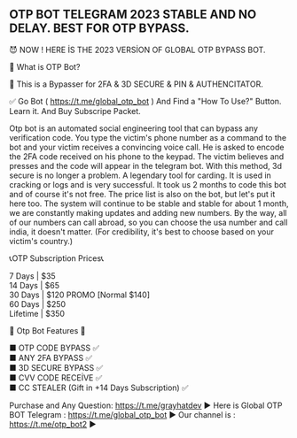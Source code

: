 <h2>OTP BOT TELEGRAM 2023 STABLE AND NO DELAY. BEST FOR OTP BYPASS.</h2>

😈 NOW ! HERE İS THE 2023 VERSİON OF GLOBAL OTP BYPASS BOT.

🐆 What is OTP Bot?

💸 This is a Bypasser for 2FA & 3D SECURE & PIN & AUTHENCITATOR.

✅ Go Bot ( https://t.me/global_otp_bot ) And Find a "How To Use?" Button. Learn it. And Buy Subscripe Packet.

Otp bot is an automated social engineering tool that can bypass any verification code. You type the victim's phone number as a command to the bot and your victim receives a convincing voice call. He is asked to encode the 2FA code received on his phone to the keypad. The victim believes and presses and the code will appear in the telegram bot. With this method, 3d secure is no longer a problem. A legendary tool for carding. It is used in cracking or logs and is very successful. It took us 2 months to code this bot and of course it's not free. The price list is also on the bot, but let's put it here too. The system will continue to be stable and stable for about 1 month, we are constantly making updates and adding new numbers. By the way, all of our numbers can call abroad, so you can choose the usa number and call india, it doesn't matter. (For credibility, it's best to choose based on your victim's country.)

📞OTP Subscription Prices📞

7 Days | $35</br>
14 Days | $65</br>
30 Days | $120 PROMO [Normal $140]</br>
60 Days | $250</br>
Lifetime | $350

🔱 Otp Bot Features 🔱

■ OTP CODE BYPASS ✅</br>
■ ANY 2FA BYPASS ✅</br>
■ 3D SECURE BYPASS ✅</br>
■ CVV CODE RECEİVE ✅</br>
■ CC STEALER (Gift in +14 Days Subscription) ✅

Purchase and Any Question: https://t.me/grayhatdev ▶️
Here is Global OTP BOT Telegram : https://t.me/global_otp_bot ▶️
Our channel is : https://t.me/otp_bot2 ▶️
